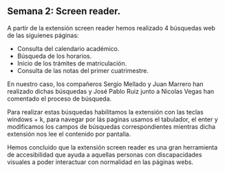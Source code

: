 ## Semana 2: Screen reader.

A partir de la extensión screen reader hemos realizado 4 búsquedas web de las siguienes páginas:

- Consulta del calendario académico.
- Búsqueda de los horarios.
- Inicio de los trámites de matriculación.
- Consulta de las notas del primer cuatrimestre.

En nuestro caso, los compañeros Sergio Mellado y Juan Marrero han realizado dichas búsquedas y José Pablo Ruiz junto a Nicolas Vegas han comentado el proceso de búsqueda. 

Para realizar estas búsquedas habilitamos la extensión con las teclas windows + k, para navegar por lás paginas usamos el tabulador, el enter y modificamos los campos de búsquedas correspondientes mientras dicha extensión nos lee el contenido por pantalla.

Hemos concluido que la extensión screen reader es una gran herramienta de accesibilidad que ayuda a aquellas personas con discapacidades visuales a poder interactuar con normalidad en las páginas webs.
